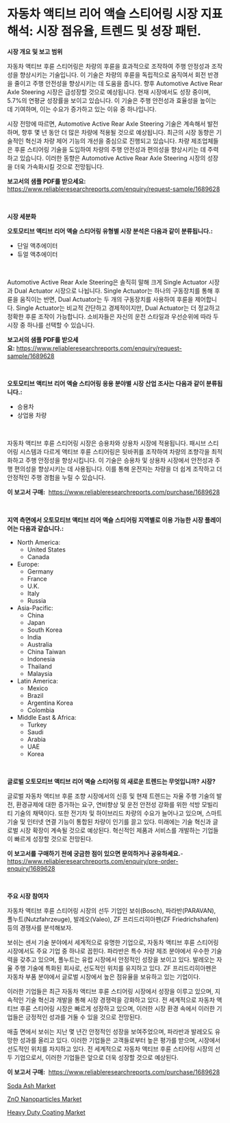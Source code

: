 <p><h1>자동차 액티브 리어 액슬 스티어링 시장 지표 해석: 시장 점유율, 트렌드 및 성장 패턴.</h1></p><p><strong>시장 개요 및 보고 범위</strong></p>
<p><p>자동차 액티브 후륜 스티어링은 차량의 후륜을 효과적으로 조작하여 주행 안정성과 조작성을 향상시키는 기술입니다. 이 기술은 차량의 후륜을 독립적으로 움직여서 회전 반경을 줄이고 주행 안전성을 향상시키는 데 도움을 줍니다. 향후 Automotive Active Rear Axle Steering 시장은 급성장할 것으로 예상됩니다. 현재 시장에서도 성장 중이며, 5.7%의 연평균 성장률을 보이고 있습니다. 이 기술은 주행 안전성과 효율성을 높이는 데 기여하며, 이는 수요가 증가하고 있는 이유 중 하나입니다.</p><p>시장 전망에 따르면, Automotive Active Rear Axle Steering 기술은 계속해서 발전하며, 향후 몇 년 동안 더 많은 차량에 적용될 것으로 예상됩니다. 최근의 시장 동향은 기술적인 혁신과 차량 제어 기능의 개선을 중심으로 진행되고 있습니다. 차량 제조업체들은 후륜 스티어링 기술을 도입하여 차량의 주행 안전성과 편의성을 향상시키는 데 주력하고 있습니다. 이러한 동향은 Automotive Active Rear Axle Steering 시장의 성장을 더욱 가속화시킬 것으로 전망됩니다.</p></p>
<p><strong>보고서의 샘플 PDF를 받으세요:</strong> <a href="https://www.reliableresearchreports.com/enquiry/request-sample/1689628">https://www.reliableresearchreports.com/enquiry/request-sample/1689628</a></p>
<p>&nbsp;</p>
<p><strong>시장 세분화</strong></p>
<p><strong>오토모티브 액티브 리어 액슬 스티어링 유형별 시장 분석은 다음과 같이 분류됩니다.:</strong></p>
<p><ul><li>단일 액추에이터</li><li>듀얼 액추에이터</li></ul></p>
<p>&nbsp;</p>
<p><p>Automotive Active Rear Axle Steering은 솔직히 말해 크게 Single Actuator 시장과 Dual Actuator 시장으로 나뉩니다. Single Actuator는 하나의 구동장치를 통해 후륜을 움직이는 반면, Dual Actuator는 두 개의 구동장치를 사용하여 후륜을 제어합니다. Single Actuator는 비교적 간단하고 경제적이지만, Dual Actuator는 더 정교하고 정확한 후륜 조작이 가능합니다. 소비자들은 자신의 운전 스타일과 우선순위에 따라 두 시장 중 하나를 선택할 수 있습니다.</p></p>
<p><strong>보고서의 샘플 PDF를 받으세요:</strong>&nbsp;<a href="https://www.reliableresearchreports.com/enquiry/request-sample/1689628">https://www.reliableresearchreports.com/enquiry/request-sample/1689628</a></p>
<p>&nbsp;</p>
<p><strong> 오토모티브 액티브 리어 액슬 스티어링 응용 분야별 시장 산업 조사는 다음과 같이 분류됩니다.:</strong></p>
<p><ul><li>승용차</li><li>상업용 차량</li></ul></p>
<p>&nbsp;</p>
<p><p>자동차 액티브 후륜 스티어링 시장은 승용차와 상용차 시장에 적용됩니다. 패시브 스티어링 시스템과 다르게 액티브 후륜 스티어링은 뒷바퀴를 조작하여 차량의 조향각을 최적화하고 주행 안정성을 향상시킵니다. 이 기술은 승용차 및 상용차 시장에서 안전성과 주행 편의성을 향상시키는 데 사용됩니다. 이를 통해 운전자는 차량을 더 쉽게 조작하고 더 안정적인 주행 경험을 누릴 수 있습니다.</p></p>
<p><strong>이 보고서 구매:</strong>&nbsp; <a href="https://www.reliableresearchreports.com/purchase/1689628">https://www.reliableresearchreports.com/purchase/1689628</a></p>
<p>&nbsp;</p>
<p><strong>지역 측면에서 오토모티브 액티브 리어 액슬 스티어링 지역별로 이용 가능한 시장 플레이어는 다음과 같습니다.:</strong></p>
<p><ul>
    <li>
        North America:
        <ul>
            <li>United States</li>
            <li>Canada</li>
        </ul>
    </li>
    <li>
        Europe:
        <ul>
            <li>Germany</li>
            <li>France</li>
            <li>U.K.</li>
            <li>Italy</li>
            <li>Russia</li>
        </ul>
    </li>
    <li>
        Asia-Pacific:
        <ul>
            <li>China</li>
            <li>Japan</li>
            <li>South Korea</li>
            <li>India</li>
            <li>Australia</li>
            <li>China Taiwan</li>
            <li>Indonesia</li>
            <li>Thailand</li>
            <li>Malaysia</li>
        </ul>
    </li>
    <li>
        Latin America:
        <ul>
            <li>Mexico</li>
            <li>Brazil</li>
            <li>Argentina Korea</li>
            <li>Colombia</li>
        </ul>
    </li>
    <li>
        Middle East & Africa:
        <ul>
            <li>Turkey</li>
            <li>Saudi</li>
            <li>Arabia</li>
            <li>UAE</li>
            <li>Korea</li>
        </ul>
    </li>
    </ul></p>
<p>&nbsp;</p>
<p><strong>글로벌 오토모티브 액티브 리어 액슬 스티어링 의 새로운 트렌드는 무엇입니까? 시장?</strong></p>
<p><p>글로벌 자동차 액티브 후륜 조향 시장에서의 신흥 및 현재 트렌드는 자율 주행 기술의 발전, 환경규제에 대한 증가하는 요구, 연비향상 및 운전 안전성 강화를 위한 석방 모빌리티 기술의 채택이다. 또한 전기차 및 하이브리드 차량의 수요가 늘어나고 있으며, 스마트 기술 및 인터넷 연결 기능이 통합된 차량이 인기를 끌고 있다. 미래에는 기술 혁신과 글로벌 시장 확장이 계속될 것으로 예상된다. 혁신적인 제품과 서비스를 개발하는 기업들이 빠르게 성장할 것으로 전망된다.</p></p>
<p><strong>이 보고서를 구매하기 전에 궁금한 점이 있으면 문의하거나 공유하세요.</strong>- <a href="https://www.reliableresearchreports.com/enquiry/pre-order-enquiry/1689628">https://www.reliableresearchreports.com/enquiry/pre-order-enquiry/1689628</a></p>
<p>&nbsp;</p>
<p><strong>주요 시장 참여자</strong></p>
<p><p>자동차 액티브 후륜 스티어링 시장의 선두 기업인 보쉬(Bosch), 파라반(PARAVAN), 폴누트(Nutzfahrzeuge), 발레오(Valeo), ZF 프리드리히아펜(ZF Friedrichshafen) 등의 경쟁사를 분석해보자. </p><p>보쉬는 센서 기술 분야에서 세계적으로 유명한 기업으로, 자동차 액티브 후륜 스티어링 시장에서도 주요 기업 중 하나로 꼽힌다. 파라반은 특수 차량 제조 분야에서 우수한 기술력을 갖추고 있으며, 폴누트는 유럽 시장에서 안정적인 성장을 보이고 있다. 발레오는 자율 주행 기술에 특화된 회사로, 선도적인 위치를 유지하고 있다. ZF 프리드리히아펜은 자동차 부품 분야에서 글로벌 시장에서 높은 점유율을 보유하고 있는 기업이다. </p><p>이러한 기업들은 최근 자동차 액티브 후륜 스티어링 시장에서 성장을 이루고 있으며, 지속적인 기술 혁신과 개발을 통해 시장 경쟁력을 강화하고 있다. 전 세계적으로 자동차 액티브 후륜 스티어링 시장은 빠르게 성장하고 있으며, 이러한 시장 환경 속에서 이러한 기업들은 긍정적인 성과를 거둘 수 있을 것으로 전망된다. </p><p>매출 면에서 보쉬는 지난 몇 년간 안정적인 성장을 보여주었으며, 파라반과 발레오도 유망한 성과를 올리고 있다. 이러한 기업들은 고객들로부터 높은 평가를 받으며, 시장에서 선도적인 위치를 차지하고 있다. 전 세계적으로 자동차 액티브 후륜 스티어링 시장의 선두 기업으로서, 이러한 기업들은 앞으로 더욱 성장할 것으로 예상된다.</p></p>
<p><strong>이 보고서 구매:</strong>&nbsp;&nbsp;<a href="https://www.reliableresearchreports.com/purchase/1689628">https://www.reliableresearchreports.com/purchase/1689628</a></p>
<p><p><a href="https://github.com/angelajermaine/Market-Research-Report-List-2/blob/main/soda-ash-market.md">Soda Ash Market</a></p><p><a href="https://github.com/beatblasta/Market-Research-Report-List-2/blob/main/zno-nanoparticles-market.md">ZnO Nanoparticles Market</a></p><p><a href="https://github.com/shotows/Market-Research-Report-List-1/blob/main/heavy-duty-coating-market.md">Heavy Duty Coating Market</a></p></p>
